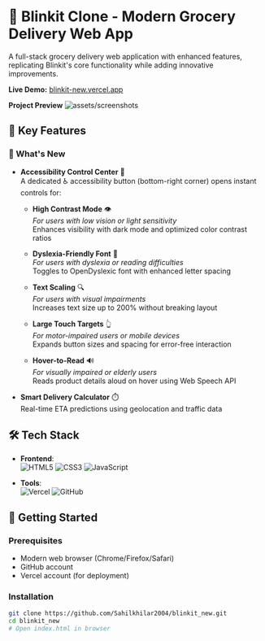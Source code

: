 # 🛒 Blinkit Clone - Modern Grocery Delivery Web App


A full-stack grocery delivery web application with enhanced features, replicating Blinkit's core functionality while adding innovative improvements.

**Live Demo:** [blinkit-new.vercel.app]()

**Project Preview** ![assets/screenshots]()


## 🚀 Key Features

### 🌟 What's New
- **Accessibility Control Center** 🦾  
  A dedicated ♿ accessibility button (bottom-right corner) opens instant controls for:
  
  - **High Contrast Mode** 👁️  
    *For users with low vision or light sensitivity*  
    Enhances visibility with dark mode and optimized color contrast ratios

  - **Dyslexia-Friendly Font** 📖  
    *For users with dyslexia or reading difficulties*  
    Toggles to OpenDyslexic font with enhanced letter spacing

  - **Text Scaling** 🔍  
    *For users with visual impairments*  
    Increases text size up to 200% without breaking layout

  - **Large Touch Targets** 👆  
    *For motor-impaired users or mobile devices*  
    Expands button sizes and spacing for error-free interaction

  - **Hover-to-Read** 🔊  
    *For visually impaired or elderly users*  
    Reads product details aloud on hover using Web Speech API
  
- **Smart Delivery Calculator** ⏱️  
  Real-time ETA predictions using geolocation and traffic data
  

## 🛠️ Tech Stack
- **Frontend**:  
  ![HTML5](https://img.shields.io/badge/-HTML5-E34F26?logo=html5&logoColor=white)
  ![CSS3](https://img.shields.io/badge/-CSS3-1572B6?logo=css3&logoColor=white)
  ![JavaScript](https://img.shields.io/badge/-JavaScript-F7DF1E?logo=javascript&logoColor=black)
  
- **Tools**:  
  ![Vercel](https://img.shields.io/badge/-Vercel-000000?logo=vercel&logoColor=white)
  ![GitHub](https://img.shields.io/badge/-GitHub-181717?logo=github&logoColor=white)

## 🚨 Getting Started

### Prerequisites
- Modern web browser (Chrome/Firefox/Safari)
- GitHub account
- Vercel account (for deployment)

### Installation
```bash
git clone https://github.com/Sahilkhilar2004/blinkit_new.git
cd blinkit_new
# Open index.html in browser
